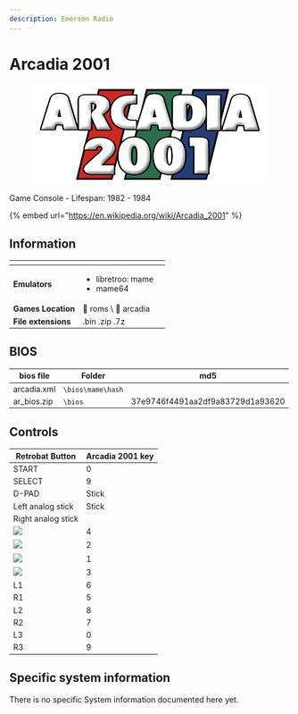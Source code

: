 ```yaml
---
description: Emerson Radio
---
```


# Arcadia 2001

<figure><img src="https://raw.githubusercontent.com/fabricecaruso/es-theme-carbon/52ff37c9e265587d006945a2ba695b5a962b3a3d/art/logos/arcadia.svg" alt=""><figcaption></figcaption></figure>

Game Console - Lifespan: 1982 - 1984

{% embed url="https://en.wikipedia.org/wiki/Arcadia_2001" %}

## Information

<table data-header-hidden><thead><tr><th></th><th></th><th data-hidden></th></tr></thead><tbody><tr><td><strong>Emulators</strong></td><td><ul><li>libretroo: mame</li><li>mame64</li></ul></td><td></td></tr><tr><td><strong>Games Location</strong></td><td><span data-gb-custom-inline data-tag="emoji" data-code="1f4c1">📁</span> roms \ <span data-gb-custom-inline data-tag="emoji" data-code="1f4c2">📂</span> arcadia</td><td></td></tr><tr><td><strong>File extensions</strong></td><td>.bin .zip .7z</td><td></td></tr></tbody></table>

## BIOS

| bios file    | Folder            | md5                              |
| ------------ | ----------------- | -------------------------------- |
| arcadia.xml  | `\bios\mame\hash` |                                  |
| ar\_bios.zip | `\bios`           | 37e9746f4491aa2df9a83729d1a93620 |

## Controls

| Retrobat Button                                       | Arcadia 2001 key |
| ----------------------------------------------------- | ---------------- |
| START                                                 | 0                |
| SELECT                                                | 9                |
| D-PAD                                                 | Stick            |
| Left analog stick                                     | Stick            |
| Right analog stick                                    |                  |
| ![](<../../../.gitbook/assets/image (2) (1) (1).png>) | 4                |
| ![](<../../../.gitbook/assets/image (1) (2) (1).png>) | 2                |
| ![](<../../../.gitbook/assets/image (4) (1).png>)     | 1                |
| ![](<../../../.gitbook/assets/image (3) (1) (2).png>) | 3                |
| L1                                                    | 6                |
| R1                                                    | 5                |
| L2                                                    | 8                |
| R2                                                    | 7                |
| L3                                                    | 0                |
| R3                                                    | 9                |

## Specific system information

There is no specific System information documented here yet.
